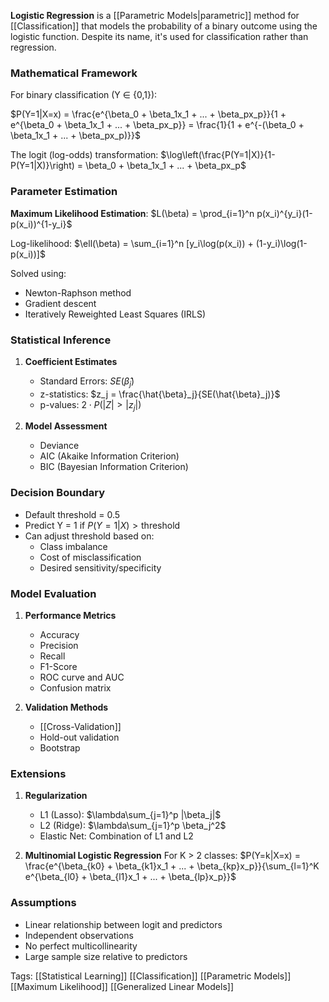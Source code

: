 **Logistic Regression** is a [[Parametric Models|parametric]] method for [[Classification]] that models the probability of a binary outcome using the logistic function. Despite its name, it's used for classification rather than regression.

### Mathematical Framework

For binary classification (Y ∈ {0,1}):

$P(Y=1|X=x) = \frac{e^{\beta_0 + \beta_1x_1 + ... + \beta_px_p}}{1 + e^{\beta_0 + \beta_1x_1 + ... + \beta_px_p}} = \frac{1}{1 + e^{-(\beta_0 + \beta_1x_1 + ... + \beta_px_p)}}$

The logit (log-odds) transformation:
$\log\left(\frac{P(Y=1|X)}{1-P(Y=1|X)}\right) = \beta_0 + \beta_1x_1 + ... + \beta_px_p$

### Parameter Estimation

**Maximum Likelihood Estimation**:
$L(\beta) = \prod_{i=1}^n p(x_i)^{y_i}(1-p(x_i))^{1-y_i}$

Log-likelihood:
$\ell(\beta) = \sum_{i=1}^n [y_i\log(p(x_i)) + (1-y_i)\log(1-p(x_i))]$

Solved using:
- Newton-Raphson method
- Gradient descent
- Iteratively Reweighted Least Squares (IRLS)

### Statistical Inference

1. **Coefficient Estimates**
   - Standard Errors: $SE(\hat{\beta}_j)$
   - z-statistics: $z_j = \frac{\hat{\beta}_j}{SE(\hat{\beta}_j)}$
   - p-values: $2\cdot P(|Z| > |z_j|)$

2. **Model Assessment**
   - Deviance
   - AIC (Akaike Information Criterion)
   - BIC (Bayesian Information Criterion)

### Decision Boundary
- Default threshold = 0.5
- Predict Y = 1 if $P(Y=1|X) > \text{threshold}$
- Can adjust threshold based on:
  - Class imbalance
  - Cost of misclassification
  - Desired sensitivity/specificity

### Model Evaluation

1. **Performance Metrics**
   - Accuracy
   - Precision
   - Recall
   - F1-Score
   - ROC curve and AUC
   - Confusion matrix

2. **Validation Methods**
   - [[Cross-Validation]]
   - Hold-out validation
   - Bootstrap

### Extensions

1. **Regularization**
   - L1 (Lasso): $\lambda\sum_{j=1}^p |\beta_j|$
   - L2 (Ridge): $\lambda\sum_{j=1}^p \beta_j^2$
   - Elastic Net: Combination of L1 and L2

2. **Multinomial Logistic Regression**
   For K > 2 classes:
   $P(Y=k|X=x) = \frac{e^{\beta_{k0} + \beta_{k1}x_1 + ... + \beta_{kp}x_p}}{\sum_{l=1}^K e^{\beta_{l0} + \beta_{l1}x_1 + ... + \beta_{lp}x_p}}$

### Assumptions
- Linear relationship between logit and predictors
- Independent observations
- No perfect multicollinearity
- Large sample size relative to predictors

Tags:
[[Statistical Learning]]
[[Classification]]
[[Parametric Models]]
[[Maximum Likelihood]]
[[Generalized Linear Models]]
